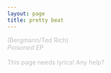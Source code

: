```yaml
---
layout: page
title: pretty beat
---
```

<span style="color: #c0c0c0">(Bergmann/Ted Rich)<br />
<i>Poisoned EP</i><br />
<br />
This page needs lyrics! Any help?</span>
